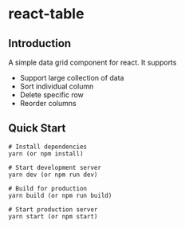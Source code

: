 # react-table

## Introduction

A simple data grid component for react. It supports

* Support large collection of data
* Sort individual column
* Delete specific row
* Reorder columns

## Quick Start

```
# Install dependencies
yarn (or npm install)

# Start development server
yarn dev (or npm run dev)

# Build for production
yarn build (or npm run build)

# Start production server
yarn start (or npm start)
```